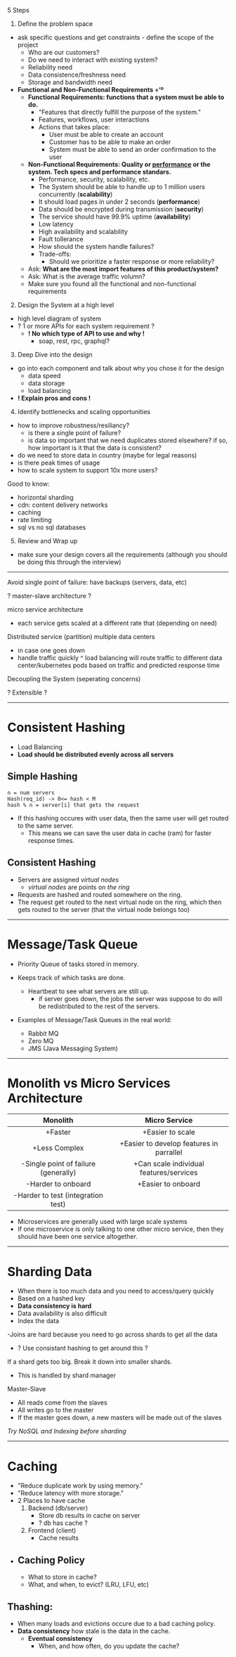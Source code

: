 5 Steps
1. Define the problem space
- ask specific questions and get constraints - define the scope of the project
    - Who are our customers?
    - Do we need to interact with existing system?
    - Reliability need
    - Data consistence/freshness need
    - Storage and bandwidth need
- **Functional and Non-Functional Requirements
÷‘º**
    - **Functional Requirements: functions that a system must be able to do.**
        - "Features that directly fulfill the purpose of the system."
        - Features, workflows, user interactions
        - Actions that takes place: 
            - User must be able to create an account
            - Customer has to be able to make an order
            - System must be able to send an order confirmation to the user
    - **Non-Functional Requirements: Quality or <ins>performance</ins> or the system. Tech specs and performance standars.**
        - Performance, security, scalability, etc.
        - The System should be able to handle up to 1 million users concurrently (**scalability**)
        - It should load pages in under 2 seconds (**performance**)
        - Data should be encrypted during transmission (**security**)
        - The service should have 99.9% uptime (**availability**)
        - Low latency
        - High availability and scalability
        - Fault tollerance
        - How should the system handle failures?
        - Trade-offs:
            - Should we prioritize a faster response or more reliability?
    - Ask: **What are the most import features of this product/system?**
    - Ask: What is the average traffic volumn?
    - Make sure you found all the functional and non-functional requirements


2. Design the System at a high level
- high level diagram of system
- ? 1 or more APIs for each system requirement ?
    - **! No which type of API to use and why !**
        - soap, rest, rpc, graphql?


3. Deep Dive into the design
- go into each component and talk about why you chose it for the design
    - data speed
    - data storage
    - load balancing
- **! Explain pros and cons !**


4. Identify bottlenecks and scaling opportunities
- how to improve robustness/resiliancy?
    - is there a single point of failure?
    - is data so important that we need duplicates stored elsewhere? if so, how important is it that the data is consistent?
- do we need to store data in country (maybe for legal reasons)
- is there peak times of usage
- how to scale system to support 10x more users?

Good to know:
- horizontal sharding
- cdn: content delivery networks
- caching
- rate limiting
- sql vs no sql databases

5. Review and Wrap up
- make sure your design covers all the requirements (although you should be doing this through the interview)

---

Avoid single point of failure: have backups (servers, data, etc)

? master-slave architecture ?

micro service architecture
- each service gets scaled at a different rate that (depending on need)

Distributed service  (partition)
multiple data centers 
- in case one goes down
- handle traffic quickly
^ load balancing will route traffic to different data center/kubernetes pods based on traffic and predicted response time

Decoupling the System (seperating concerns)

? Extensible ?

---

# Consistent Hashing
- Load Balancing
- **Load should be distributed evenly across all servers**

## Simple Hashing
```
n = num servers
Hash(req_id) -> 0<= hash < M
hash % n = server[i] that gets the request
```
- If this hashing occures with user data, then the same user will get routed to the same server.
    - This means we can save the user data in cache (ram) for faster response times.

## Consistent Hashing
- Servers are assigned *virtual nodes*
    - *virtual nodes* are points on *the ring*
- Requests are hashed and routed somewhere on the ring.
- The request get routed to the next virtual node on the ring, which then gets routed to the server (that the virtual node belongs too)

---

# Message/Task Queue

- Priority Queue of tasks stored in memory. 
- Keeps track of which tasks are done.
    - Heartbeat to see what servers are still up.
        - if server goes down, the jobs the server was suppose to do will be redistributed to the rest of the servers.

- Examples of Message/Task Queues in the real world:
    - Rabbit MQ
    - Zero MQ
    - JMS (Java Messaging System)


---

# Monolith vs Micro Services Architecture
| Monolith | Micro Service |
|:----------:|:----------:|
| +Faster | +Easier to scale |
| +Less Complex | +Easier to develop features in parrallel |
| -Single point of failure (generally) | +Can scale individual features/services |
| -Harder to onboard | +Easier to onboard |
| -Harder to test (integration test) | |

* Microservices are generally used with large scale systems
* If one microservice is only talking to one other micro service, then they should have been one service altogether.

---

# Sharding Data
- When there is too much data and you need to access/query quickly
- Based on a hashed key
- **Data consistency is hard**
- Data availability is also difficult
- Index the data

-Joins are hard because you need to go across shards to get all the data
    
- ? Use consistant hashing to get around this ?

If a shard gets too big. Break it down into smaller shards.
- This is handled by shard manager

Master-Slave
- All reads come from the slaves
- All writes go to the master
- If the master goes down, a new masters will be made out of the slaves

*Try NoSQL and Indexing before sharding*

---

# Caching
- "Reduce duplicate work by using memory."
- "Reduce latency with more storage."
- 2 Places to have cache
    1. Backend (db/server)
        - Store db results in cache on server
        - ? db has cache ?
    2. Frontend (client)
        - Cache results
- ## Caching Policy
    - What to store in cache?
    - What, and when, to evict? (LRU, LFU, etc)
## Thashing:
- When many loads and evictions occure due to a bad caching policy.
- **Data consistency** how stale is the data in the cache.
    - **Eventual consistency**
        - When, and how often, do you update the cache?